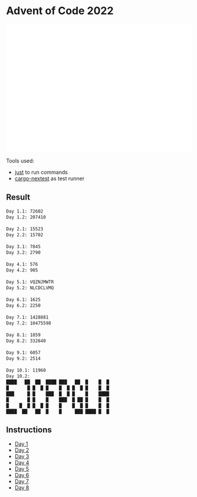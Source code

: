 # Advent of Code 2022

<img src="tree.svg">

Tools used:
* [just](https://github.com/casey/just) to run commands
* [cargo-nextest](https://nexte.st/) as test runner

## Result

```
Day 1.1: 72602
Day 1.2: 207410

Day 2.1: 15523
Day 2.2: 15702

Day 3.1: 7845
Day 3.2: 2790

Day 4.1: 576
Day 4.2: 905

Day 5.1: VQZNJMWTR
Day 5.2: NLCDCLVMQ

Day 6.1: 1625
Day 6.2: 2250

Day 7.1: 1428881
Day 7.2: 10475598

Day 8.1: 1859
Day 8.2: 332640

Day 9.1: 6057
Day 9.2: 2514

Day 10.1: 11960
Day 10.2:
████   ██  ██  ████ ███   ██  █    █  █
█       █ █  █ █    █  █ █  █ █    █  █
███     █ █    ███  █  █ █    █    ████
█       █ █    █    ███  █ ██ █    █  █
█    █  █ █  █ █    █    █  █ █    █  █
████  ██   ██  █    █     ███ ████ █  █
```

## Instructions

* [Day 1](data/day1.md)
* [Day 2](data/day2.md)
* [Day 3](data/day3.md)
* [Day 4](data/day4.md)
* [Day 5](data/day5.md)
* [Day 6](data/day6.md)
* [Day 7](data/day7.md)
* [Day 8](data/day8.md)